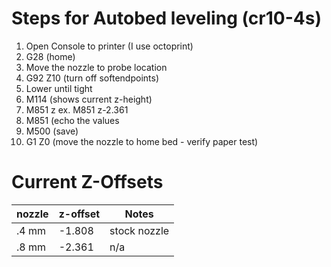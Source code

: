 # Steps for Autobed leveling (cr10-4s)
1. Open Console to printer (I use octoprint)
2. G28 (home)
3. Move the nozzle to probe location
4. G92 Z10 (turn off softendpoints)
5. Lower until tight
6. M114 (shows current z-height)
7. M851 z<new z-height>
   ex. M851 z-2.361
8. M851 (echo the values
9. M500 (save)
10. G1 Z0 (move the nozzle to home bed - verify paper test)

# Current Z-Offsets

nozzle | z-offset | Notes
--- | --- | ---
.4 mm | -1.808 | stock nozzle
.8 mm | -2.361 | n/a

